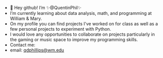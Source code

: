 - 👋 Hey github! I’m ✨@QuentinPhil✨
- I’m currently learning about data analysis, math, and programming at William & Mary.
- On my profile you can find projects I've worked on for class as well as a few personal projects to experiment with Python.
- I would love any opportunities to collaborate on projects particularly in the gaming or music space to improve my programming skills.
- Contact me:
- email: qdphillips@wm.edu

